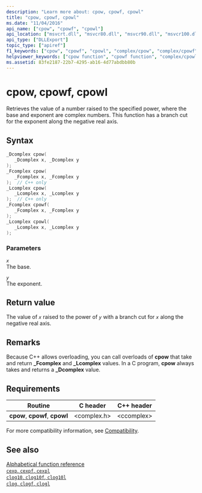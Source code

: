 ```yaml
---
description: "Learn more about: cpow, cpowf, cpowl"
title: "cpow, cpowf, cpowl"
ms.date: "11/04/2016"
api_name: ["cpow", "cpowf", "cpowl"]
api_location: ["msvcrt.dll", "msvcr80.dll", "msvcr90.dll", "msvcr100.dll", "msvcr100_clr0400.dll", "msvcr110.dll", "msvcr110_clr0400.dll", "msvcr120.dll", "msvcr120_clr0400.dll", "ucrtbase.dll", "api-ms-win-crt-math-l1-1-0.dll"]
api_type: ["DLLExport"]
topic_type: ["apiref"]
f1_keywords: ["cpow", "cpowf", "cpowl", "complex/cpow", "complex/cpowf", "complex/copwl"]
helpviewer_keywords: ["cpow function", "cpowf function", "complex/cpowl function"]
ms.assetid: 83fe2187-22b7-4295-ab16-4d77abdbb80b
---
```

# cpow, cpowf, cpowl

Retrieves the value of a number raised to the specified power, where the base and exponent are complex numbers. This function has a branch cut for the exponent along the negative real axis.

## Syntax

```C
_Dcomplex cpow(
   _Dcomplex x, _Dcomplex y
);
_Fcomplex cpow(
   _Fcomplex x, _Fcomplex y
);  // C++ only
_Lcomplex cpow(
   _Lcomplex x, _Lcomplex y
);  // C++ only
_Fcomplex cpowf(
   _Fcomplex x, _Fcomplex y
);
_Lcomplex cpowl(
   _Lcomplex x, _Lcomplex y
);
```

### Parameters

*`x`*\
The base.

*`y`*\
The exponent.

## Return value

The value of *`x`* raised to the power of *`y`* with a branch cut for *`x`* along the negative real axis.

## Remarks

Because C++ allows overloading, you can call overloads of **cpow** that take and return **_Fcomplex** and **_Lcomplex** values. In a C program, **cpow** always takes and returns a **_Dcomplex** value.

## Requirements

|Routine|C header|C++ header|
|-------------|--------------|------------------|
|**cpow**,               **cpowf**, **cpowl**|\<complex.h>|\<ccomplex>|

For more compatibility information, see [Compatibility](../compatibility.md).

## See also

[Alphabetical function reference](crt-alphabetical-function-reference.md)\
[`cexp`, `cexpf`, `cexpl`](cexp-cexpf-cexpl.md)\
[`clog10`, `clog10f`, `clog10l`](clog10-clog10f-clog10l.md)\
[`clog`, `clogf`, `clogl`](clog-clogf-clogl.md)
